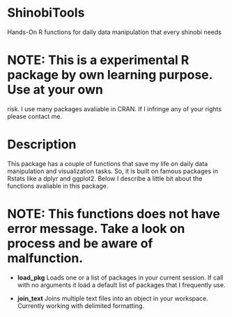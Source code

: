 # ShinobiTools
Hands-On R functions for daily data manipulation that every shinobi needs

# NOTE: This is a experimental R package by own learning purpose. Use at your own 
risk. I use many packages avaliable in CRAN. If I infringe any of your rights 
please contact me.

# Description

This package has a couple of functions that save my life on daily data 
manipulation and visualization tasks. So, it is built on famous packages in 
Rstats like a dplyr and ggplot2. Below I describe a little bit about the 
functions avaliable in this package.

# NOTE: This functions does not have error message. Take a look on process and be aware of malfunction.

- **load_pkg** Loads one or a list of packages in your current session. If call 
with no arguments it load a default list of packages that I frequently use.

- **join_text** Joins multiple text files into an object in your workspace. 
Currently working with delimited formatting.
